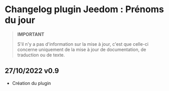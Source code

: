 # Changelog plugin Jeedom : Prénoms du jour

> **IMPORTANT**
>
> S'il n'y a pas d'information sur la mise à jour, c'est que celle-ci concerne uniquement de la mise à jour de documentation, de traduction ou de texte.

[## xx/xx/2022 v1.0]: #
[- Publication initiale sur le market Jeedom]: #

## 27/10/2022 v0.9

- Création du plugin